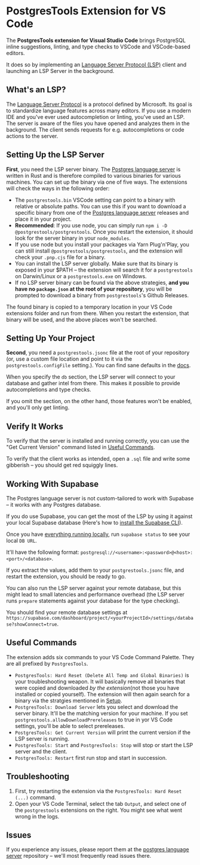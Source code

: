 # PostgresTools Extension for VS Code

The **PostgresTools extension for Visual Studio Code** brings PostgreSQL inline suggestions, linting, and type checks to VSCode and VSCode-based editors.

It does so by implementing an [Language Server Protocol (LSP)](#whats-an-lsp) client and launching an LSP Server in the background.

## What's an LSP?

The [Language Server Protocol](https://microsoft.github.io/language-server-protocol/) is a protocol defined by Microsoft. Its goal is to standardize language features across many editors. If you use a modern IDE and you've ever used autocompletion or linting, you've used an LSP. The server is aware of the files you have opened and analyzes them in the background. The client sends requests for e.g. autocompletions or code actions to the server.

## Setting Up the LSP Server

**First**, you need the LSP server binary. The [Postgres language server](https://github.com/supabase-community/postgres-language-server) is written in Rust and is therefore compiled to various binaries for various machines. You can set up the binary via one of five ways. The extensions will check the ways in the following order:

- The `postgrestools.bin` VSCode setting can point to a binary with relative or absolute paths. You can use this if you want to download a specific binary from one of the [Postgres language server](https://github.com/supabase-community/postgres-language-server) releases and place it in your project.
- **Recommended**: If you use node, you can simply run `npm i -D @postgrestools/postgrestools`. Once you restart the extension, it should look for the server binary in your `node_modules`.
- If you use node but you install your packages via Yarn Plug'n'Play, you can still install `@postgrestools/postgrestools`, and the extension will check your `.pnp.cjs` file for a binary.
- You can install the LSP server globally. Make sure that its binary is exposed in your $PATH – the extension will search it for a `postgrestools` on Darwin/Linux or a `postgrestools.exe` on Windows.
- If no LSP server binary can be found via the above strategies, **and you have no `package.json` at the root of your repository**, you will be prompted to download a binary from `postgrestools`'s Github Releases.

The found binary is copied to a temporary location in your VS Code extensions folder and run from there. When you restart the extension, that binary will be used, and the above places won't be searched.

## Setting Up Your Project

**Second**, you need a `postgrestools.jsonc` file at the root of your repository (or, use a custom file location and point to it via the `postgrestools.configFile` setting.). You can find sane defaults in the [docs](https://pgtools.dev/#configuration).

When you specify the `db` section, the LSP server will connect to your database and gather intel from there. This makes it possible to provide autocompletions and type checks.

If you omit the section, on the other hand, those features won't be enabled, and you'll only get linting.

## Verify It Works

To verify that the server is installed and running correctly, you can use the "Get Current Version" command listed in [Useful Commands](#useful-commands).

To verify that the client works as intended, open a `.sql` file and write some gibberish – you should get red squiggly lines.

## Working With Supabase

The Postgres language server is not custom-tailored to work with Supabase – it works with any Postgres database.

If you do use Supabase, you can get the most of the LSP by using it against your local Supabase database (Here's how to [install the Supabase CLI](https://supabase.com/docs/guides/local-development)).

Once you have [everything running locally](https://supabase.com/docs/guides/local-development/cli/getting-started), run `supabase status` to see your local `DB URL`.

It'll have the following format: `postgresql://<username>:<password>@<host>:<port>/<database>`.

If you extract the values, add them to your `postgrestools.jsonc` file, and restart the extension, you should be ready to go.

You can also run the LSP server against your remote database, but this might lead to small latencies and performance overhead (the LSP server runs `prepare` statements against your database for the type checking).

You should find your remote database settings at `https://supabase.com/dashboard/project/<yourProjectId>/settings/database?showConnect=true`.

## Useful Commands

The extension adds six commands to your VS Code Command Palette. They are all prefixed by `PostgresTools`.

- `PostgresTools: Hard Reset (Delete All Temp and Global Binaries)` is your troubleshooting weapon. It will basically remove all binaries that were copied and downloaded _by the extension_(not those you have installed or copied yourself). The extension will then again search for a binary via the stratgies mentioned in [Setup](#setup).
- `PostgresTools: Download Server` lets you select and download the server binary. It'll be the matching version for your machine. If you set `postgrestools.allowDownloadPrereleases` to true in yor VS Code settings, you'll be able to select prereleases.
- `PostgresTools: Get Current Version` will print the current version if the LSP server is running.
- `PostgresTools: Start` and `PostgresTools: Stop` will stop or start the LSP server and the client.
- `PostgresTools: Restart` first run stop and start in succession.

## Troubleshooting

1. First, try restarting the extension via the `PostgresTools: Hard Reset (...)` command.
2. Open your VS Code Terminal, select the tab `Output`, and select one of the `postgrestools` extensions on the right. You might see what went wrong in the logs.

## Issues

If you experience any issues, please report them at the [postgres language server](https://github.com/supabase-community/postgres-language-server) repository – we'll most frequently read issues there.
